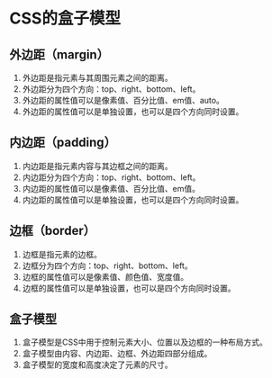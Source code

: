 # CSS的盒子模型

## 外边距（margin）

1. 外边距是指元素与其周围元素之间的距离。
2. 外边距分为四个方向：top、right、bottom、left。
3. 外边距的属性值可以是像素值、百分比值、em值、auto。
4. 外边距的属性值可以是单独设置，也可以是四个方向同时设置。

## 内边距（padding）

1. 内边距是指元素内容与其边框之间的距离。
2. 内边距分为四个方向：top、right、bottom、left。
3. 内边距的属性值可以是像素值、百分比值、em值。
4. 内边距的属性值可以是单独设置，也可以是四个方向同时设置。

## 边框（border）

1. 边框是指元素的边框。
2. 边框分为四个方向：top、right、bottom、left。
3. 边框的属性值可以是像素值、颜色值、宽度值。
4. 边框的属性值可以是单独设置，也可以是四个方向同时设置。

## 盒子模型

1. 盒子模型是CSS中用于控制元素大小、位置以及边框的一种布局方式。
2. 盒子模型由内容、内边距、边框、外边距四部分组成。
3. 盒子模型的宽度和高度决定了元素的尺寸。
